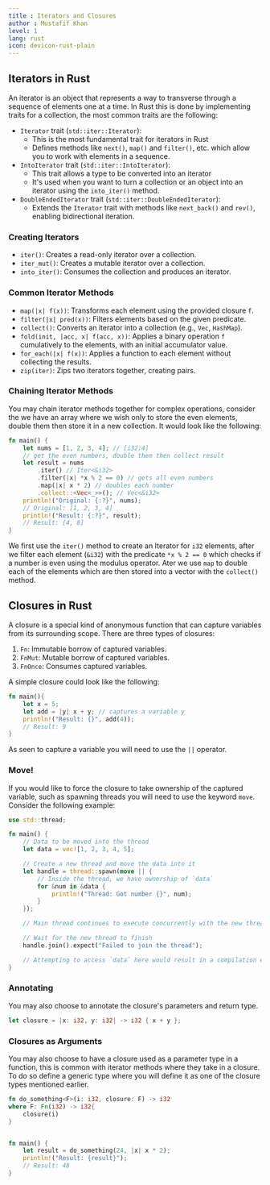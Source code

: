 ```yaml
---
title : Iterators and Closures
author : Mustafif Khan
level: 1
lang: rust
icon: devicon-rust-plain
---
```


## Iterators in Rust 

An iterator is an object that represents a way to transverse through a sequence of elements one at a time. In 
Rust this is done by implementing traits for a collection, the most common traits are the following: 

- `Iterator` trait (`std::iter::Iterator`): 
    - This is the most fundamental trait for iterators in Rust 
    - Defines methods like `next()`, `map()` and `filter()`, etc. which allow you to work with elements in a sequence. 
- `IntoIterator` trait (`std::iter::IntoIterator`): 
  - This trait allows a type to be converted into an iterator 
  - It's used when you want to turn a collection or an object into an iterator using the `into_iter()` method. 
- `DoubleEndedIterator` trait (`std::iter::DoubleEndedIterator`): 
  - Extends the `Iterator` trait with methods like `next_back()` and `rev()`, enabling bidirectional iteration. 


### Creating Iterators 
- `iter()`: Creates a read-only iterator over a collection. 
- `iter_mut()`: Creates a mutable iterator over a collection. 
- `into_iter()`: Consumes the collection and produces an iterator. 

### Common Iterator Methods 
- `map(|x| f(x))`: Transforms each element using the provided closure `f`. 
- `filter(|x| pred(x))`: Filters elements based on the given predicate. 
- `collect()`: Converts an iterator into a collection (e.g., `Vec`, `HashMap`). 
- `fold(init, |acc, x| f(acc, x))`: Applies a binary operation `f` cumulatively to the elements, with an initial accumulator value. 
- `for_each(|x| f(x))`: Applies a function to each element without collecting the results. 
- `zip(iter)`: Zips two iterators together, creating pairs. 


### Chaining Iterator Methods 
You may chain iterator methods together for complex operations, consider the we have an array where we wish 
only to store the even elements, double them then store it in a new collection. It would look like the following: 

```rust 
fn main() {
    let nums = [1, 2, 3, 4]; // [i32;4]
    // get the even numbers, double them then collect result
    let result = nums
        .iter() // Iter<&i32>
        .filter(|x| *x % 2 == 0) // gets all even numbers 
        .map(|x| x * 2) // doubles each number 
        .collect::<Vec<_>>(); // Vec<&i32>
    println!("Original: {:?}", nums); 
    // Original: [1, 2, 3, 4]
    println!("Result: {:?}", result);
    // Result: [4, 8]
}
```

We first use the `iter()` method to create an Iterator for `i32` elements, after we filter each element (`&i32`) with the predicate `*x % 2 == 0` which checks if a number is even using the modulus operator. Ater we use `map` to double each of the elements which are then stored into a vector with the `collect()` method. 

## Closures in Rust 

A closure is a special kind of anonymous function that can capture variables from its surrounding scope. There are 
three types of closures: 

1. `Fn`: Immutable borrow of captured variables.
2. `FnMut`: Mutable borrow of captured variables. 
3. `FnOnce`: Consumes captured variables. 

A simple closure could look like the following: 
```rust
fn main(){
    let x = 5;
    let add = |y| x + y; // captures a variable y 
    println!("Result: {}", add(4));
    // Result: 9
}
```
As seen to capture a variable you will need to use the `||` operator. 

### Move!
If you would like to force the closure to take ownership of the captured variable, such as spawning 
threads you will need to use the keyword `move`. Consider the following example: 

```rust 
use std::thread;

fn main() {
    // Data to be moved into the thread
    let data = vec![1, 2, 3, 4, 5];

    // Create a new thread and move the data into it
    let handle = thread::spawn(move || {
        // Inside the thread, we have ownership of `data`
        for &num in &data {
            println!("Thread: Got number {}", num);
        }
    });

    // Main thread continues to execute concurrently with the new thread

    // Wait for the new thread to finish
    handle.join().expect("Failed to join the thread");

    // Attempting to access `data` here would result in a compilation error
}
```

### Annotating 

You may also choose to annotate the closure's parameters and return type. 
```rust 
let closure = |x: i32, y: i32| -> i32 { x + y };
```

### Closures as Arguments 

You may also choose to have a closure used as a parameter type in a function, this is common with iterator methods 
where they take in a closure. To do so define a generic type where you will define it as one of the closure types 
mentioned earlier. 

```rust 
fn do_something<F>(i: i32, closure: F) -> i32 
where F: Fn(i32) -> i32{
    closure(i)
}


fn main() {
    let result = do_something(24, |x| x * 2);
    println!("Result: {result}");
    // Result: 48
}
```